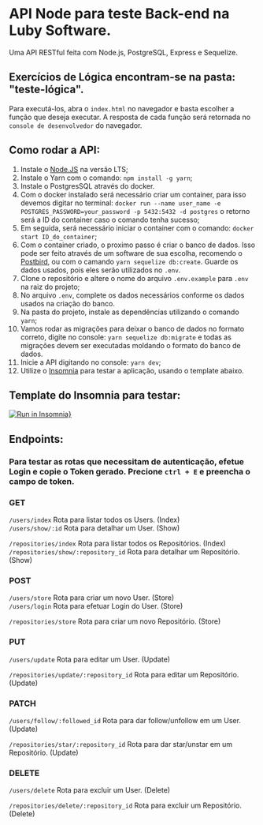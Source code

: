 # API Node para teste Back-end na Luby Software.

Uma API RESTful feita com Node.js, PostgreSQL, Express e Sequelize.

## Exercícios de Lógica encontram-se na pasta: "teste-lógica".

Para executá-los, abra o `index.html` no navegador e basta escolher a função que deseja executar. A resposta de cada função será retornada no `console de desenvolvedor` do navegador.

## Como rodar a API:

1. Instale o [Node.JS](https://nodejs.org/en/) na versão LTS;
2. Instale o Yarn com o comando: `npm install -g yarn`;
3. Instale o PostgresSQL através do docker.
4. Com o docker instalado será necessário criar um container, para isso devemos digitar no terminal:
`docker run --name user_name -e POSTGRES_PASSWORD=your_password -p 5432:5432 -d postgres`
o retorno será a ID do container caso o comando tenha sucesso;
5. Em seguida, será necessário iniciar o container com o comando: `docker start ID_do_container`;
6. Com o container criado, o proximo passo é criar o banco de dados. Isso pode ser feito através de um software de sua escolha, recomendo o [Postbird](https://www.electronjs.org/apps/postbird), ou com o camando `yarn sequelize db:create`. Guarde os dados usados, pois eles serão utilizados no `.env`.
7. Clone o repositório e altere o nome do arquivo `.env.example` para `.env` na raiz do projeto;
8. No arquivo `.env`, complete os dados necessários conforme os dados usados na criação do banco.
9. Na pasta do projeto, instale as dependências utilizando o comando `yarn`;
10. Vamos rodar as migrações para deixar o banco de dados no formato correto, digite no console:
 `yarn sequelize db:migrate` e todas as migrações devem ser executadas moldando o formato do banco de dados.
11. Inicie a API digitando no console: `yarn dev`;
12. Utilize o [Insomnia](https://insomnia.rest/download) para testar a aplicação,  usando o template abaixo.

## Template do Insomnia para testar:

[![Run in Insomnia}](https://insomnia.rest/images/run.svg)](https://insomnia.rest/run/?label=API%20Luby%20Software%20Gabriel%20Timm&uri=https%3A%2F%2Fraw.githubusercontent.com%2Fgstimm%2Fteste-luby-software%2Fmain%2FInsomnia_2021-04-30)

## Endpoints:

### Para testar as rotas que necessitam de autenticação, efetue Login e copie o Token gerado. Precione `ctrl + E` e preencha o campo de token.

### GET

`/users/index` Rota para listar todos os Users. (Index) <br/>
`/users/show/:id` Rota para detalhar um User. (Show) <br/>

`/repositories/index` Rota para listar todos os Repositórios. (Index) <br/>
`/repositories/show/:repository_id` Rota para detalhar um Repositório. (Show) <br/>


### POST

`/users/store` Rota para criar um novo User. (Store) <br/>
`/users/login` Rota para efetuar Login do User. (Store) <br/>

`/repositories/store` Rota para criar um novo Repositório. (Store) <br/>


### PUT

`/users/update` Rota para editar um User. (Update) <br/>

`/repositories/update/:repository_id` Rota para editar um Repositório. (Update) <br/>


### PATCH

`/users/follow/:followed_id` Rota para dar follow/unfollow em um User. (Update) <br/>

`/repositories/star/:repository_id` Rota para dar star/unstar em um Repositório. (Update) <br/>


### DELETE

`/users/delete` Rota para excluir um User. (Delete) <br/>

`/repositories/delete/:repository_id` Rota para excluir um Repositório. (Delete) <br/>

